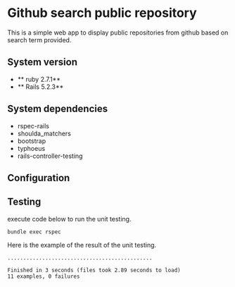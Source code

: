 # Github search public repository

This is a simple web app to display public repositories from github based on search term provided.

## System version

* ** ruby 2.7.1**
* ** Rails 5.2.3**

## System dependencies

* rspec-rails
* shoulda_matchers
* bootstrap
* typhoeus
* rails-controller-testing

## Configuration

## Testing

execute code below to run the unit testing.

```
bundle exec rspec
```

Here is the example of the result of the unit testing.

```
..............................................

Finished in 3 seconds (files took 2.89 seconds to load)
11 examples, 0 failures
```